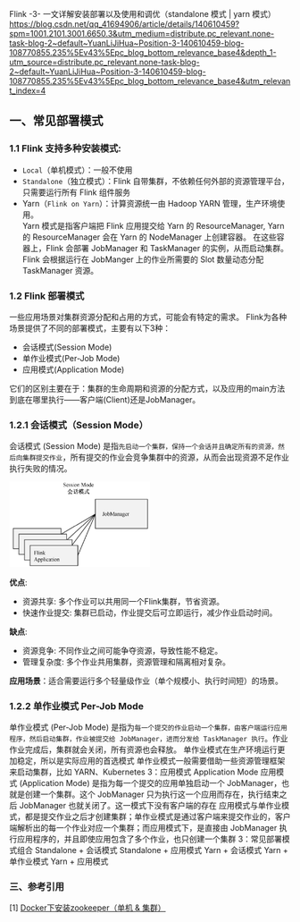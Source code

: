 
Flink -3- 一文详解安装部署以及使用和调优（standalone 模式 | yarn 模式）
https://blog.csdn.net/qq_41694906/article/details/140610459?spm=1001.2101.3001.6650.3&utm_medium=distribute.pc_relevant.none-task-blog-2~default~YuanLiJiHua~Position-3-140610459-blog-108770855.235%5Ev43%5Epc_blog_bottom_relevance_base4&depth_1-utm_source=distribute.pc_relevant.none-task-blog-2~default~YuanLiJiHua~Position-3-140610459-blog-108770855.235%5Ev43%5Epc_blog_bottom_relevance_base4&utm_relevant_index=4
## 一、常见部署模式
### 1.1 Flink 支持多种安装模式:
+ `Local`（单机模式）：一般不使用<br>
+ `Standalone`（独立模式）：Flink 自带集群，不依赖任何外部的资源管理平台，只需要运行所有 Flink 组件服务 
+ Yarn（`Flink on Yarn`）：计算资源统一由 Hadoop YARN 管理，生产环境使用。<br>
Yarn 模式是指客户端把 Flink 应用提交给 Yarn 的 ResourceManager, Yarn 的 ResourceManager 会在 Yarn 的 NodeManager 上创建容器。
在这些容器上，Flink 会部署 JobManager 和 TaskManager 的实例，从而启动集群。Flink 会根据运行在 JobManger 上的作业所需要的 Slot 数量动态分配 TaskManager 资源。

### 1.2 Flink 部署模式
一些应用场景对集群资源分配和占用的方式，可能会有特定的需求。 Flink为各种场景提供了不同的部署模式，主要有以下3种：
+ 会话模式(Session Mode)
+ 单作业模式(Per-Job Mode)
+ 应用模式(Application Mode)

它们的区别主要在于：集群的生命周期和资源的分配方式，以及应用的main方法到底在哪里执行——客户端(Client)还是JobManager。

### 1.2.1 会话模式（Session Mode）
会话模式 (Session Mode) 是指`先启动一个集群，保持一个会话并且确定所有的资源，然后向集群提交作业`，所有提交的作业会竞争集群中的资源，从而会出现资源不足作业执行失败的情况。

<img src="images/flink02/deploy_session_mode.png" width="50%" height="50%" alt=""><br>

**优点**:
- 资源共享: 多个作业可以共用同一个Flink集群，节省资源。
- 快速作业提交: 集群已启动，作业提交后可立即运行，减少作业启动时间。

**缺点**:
- 资源竞争: 不同作业之间可能争夺资源，导致性能不稳定。
- 管理复杂度: 多个作业共用集群，资源管理和隔离相对复杂。

**应用场景**：适合需要运行多个轻量级作业（单个规模小、执行时间短）的场景。



### 1.2.2 单作业模式 Per-Job Mode
单作业模式 (Per-Job Mode) 是指为`每一个提交的作业启动一个集群，由客户端运行应用程序，然后启动集群，作业被提交给 JobManager，进而分发给 TaskManager 执行`。作业作业完成后，集群就会关闭，所有资源也会释放。
单作业模式在生产环境运行更加稳定，所以是实际应用的首选模式
单作业模式一般需要借助一些资源管理框架来启动集群，比如 YARN、Kubernetes
3：应用模式 Application Mode
应用模式 (Application Mode) 是指为每一个提交的应用单独启动一个 JobManager，也就是创建一个集群。这个 JobManager 只为执行这一个应用而存在，执行结束之后 JobManager 也就关闭了。这一模式下没有客户端的存在
应用模式与单作业模式，都是提交作业之后才创建集群；单作业模式是通过客户端来提交作业的，客户端解析出的每一个作业对应一个集群；而应用模式下，是直接由 JobManager 执行应用程序的，并且即使应用包含了多个作业，也只创建一个集群
3：常见部署模式组合
Standalone + 会话模式
Standalone + 应用模式
Yarn + 会话模式
Yarn + 单作业模式
Yarn + 应用模式

### 三、参考引用
[1] [Docker下安装zookeeper（单机 & 集群）](https://www.cnblogs.com/LUA123/p/11428113.html)<br>